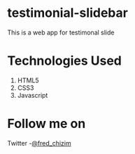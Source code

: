 # testimonial-slidebar
This is a web app for testimonal slide

# Technologies Used
1. HTML5
2. CSS3
3. Javascript

# Follow me on
Twitter -[@fred_chizim](https://www.twitter.com/fred_chizim "Fred")

